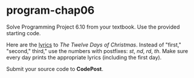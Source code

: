 # program-chap06

Solve Programming Project 6.10 from your textbook. Use the provided starting code. 

Here are the [lyrics](https://mobilehymns.org/english/The_Twelve_Days_Of_Christmas.html#info) to *The Twelve Days of Christmas*. Instead of "first," "second," third," use the numbers with postfixes: *st*, *nd*, *rd*, *th*. Make sure every day prints the appropriate lyrics (including the first day).

Submit your source code to **CodePost**.
